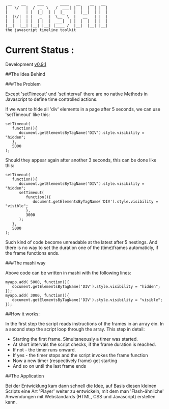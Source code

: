      __    __     ___       ____   __    __   __  
    |   \/   |  /  _  \   /  ___| |  |  |  | |  |  
    |        | |  |_|  | |  |_    |  |__|  | |  | 
    |  |\/|  | |   _   |  \__  \  |   __   | |  |
    |  |  |  | |  | |  |  ___|  | |  |  |  | |  | 
    |__|  |__| |__| |__| |____ /  |__|  |__| |__|       
    the javascript timeline toolkit

# Current Status :

Development [v0.9.1](http://semver.org/)

##The Idea Behind

###The Problem

Except 'setTimeout' und 'setInterval' there are no native Methods in Javascript to define time controlled actions.

If we want to hide all 'div' elements in a page after 5 seconds, we can use 'setTimeout' like this:

    setTimeout( 
       function(){
          document.getElementsByTagName('DIV').style.visibility = "hidden";
       }, 
       5000
    );

Should they appear again after another 3 seconds, this can be done like this:

    setTimeout( 
       function(){
          document.getElementsByTagName('DIV').style.visibility = "hidden";
          setTimeout( 
             function(){
                document.getElementsByTagName('DIV').style.visibility = "visible";
             }, 
             3000
          );
       }, 
       5000
    );

Such kind of code become unreadable at the latest after 5 nestings. And there is no way to set the duration one of the (time)frames automaticly, if the frame functions ends.

###The mashi way

Above code can be written in mashi with the following lines:

    myapp.add( 5000, function(){
       document.getElementsByTagName('DIV').style.visibility = "hidden";
    });
    myapp.add( 3000, function(){
       document.getElementsByTagName('DIV').style.visibility = "visible";
    });

##How it works:

In the first step the script reads instructions of the frames in an array ein. In a second step the script loop through the array. This step in detail:

* Starting the first frame. Simultaneously a timer was started.
* At short intervals the script checks, if the frame duration is reached. 
* If not - the timer runs onward.
* If yes - the timer stops and the script invokes the frame function  
* Now a new timer (respectively frame) get starting
* And so on until the last frame ends
   

##The Application

Bei der Entwicklung kam dann schnell die Idee, auf Basis diesen kleinen Scripts eine Art 'Player' weiter zu entwickeln, mit dem man 'Flash-ähnliche' Anwendungen mit Webstandards (HTML, CSS und Javascript) erstellen kann.   



